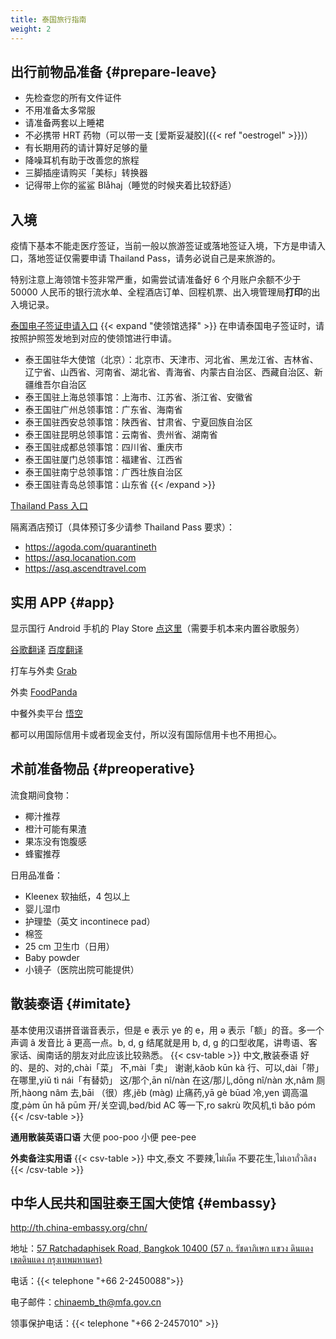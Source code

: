 ```yaml
---
title: 泰国旅行指南
weight: 2
---
```


## 出行前物品准备 {#prepare-leave}

- 先检查您的所有文件证件
- 不用准备太多常服
- 请准备两套以上睡裙
- 不必携带 HRT 药物（可以带一支 [爱斯妥凝胶]({{< ref "oestrogel" >}})）
- 有长期用药的请计算好足够的量
- 降噪耳机有助于改善您的旅程
- 三脚插座请购买「美标」转换器
- 记得带上你的鲨鲨 Blåhaj（睡觉的时候夹着比较舒适）

## 入境

疫情下基本不能走医疗签证，当前一般以旅游签证或落地签证入境，下方是申请入口，落地签证仅需要申请 Thailand Pass，请务必说自己是来旅游的。

特别注意上海领馆卡签非常严重，如需尝试请准备好 6 个月账户余额不少于 50000 人民币的银行流水单、全程酒店订单、回程机票、出入境管理局**打印**的出入境记录。

[泰国电子签证申请入口](https://www.thaievisa.go.th/)
{{< expand "使领馆选择" >}}
在申请泰国电子签证时，请按照护照签发地到对应的使领馆进行申请。

- 泰王国驻华大使馆（北京）：北京市、天津市、河北省、黑龙江省、吉林省、辽宁省、山西省、河南省、湖北省、青海省、内蒙古自治区、西藏自治区、新疆维吾尔自治区
- 泰王国驻上海总领事馆：上海市、江苏省、浙江省、安徽省
- 泰王国驻广州总领事馆：广东省、海南省
- 泰王国驻西安总领事馆：陕西省、甘肃省、宁夏回族自治区
- 泰王国驻昆明总领事馆：云南省、贵州省、湖南省
- 泰王国驻成都总领事馆：四川省、重庆市
- 泰王国驻厦门总领事馆：福建省、江西省
- 泰王国驻南宁总领事馆：广西壮族自治区
- 泰王国驻青岛总领事馆：山东省
{{< /expand >}}

[Thailand Pass 入口](https://tp.consular.go.th/en/plan)

隔离酒店预订（具体预订多少请参 Thailand Pass 要求）：
- <https://agoda.com/quarantineth>
- <https://asq.locanation.com>
- <https://asq.ascendtravel.com>

## 实用 APP {#app}

显示国行 Android 手机的 Play Store [点这里](https://m.apkpure.com/google-play-store/com.android.vending/download)（需要手机本来内置谷歌服务）

[谷歌翻译](https://play.google.com/store/apps/details?id=com.google.android.apps.translate)
[百度翻译](https://fanyi-app.baidu.com/transapp/appdownloadpage)

打车与外卖 [Grab](https://play.google.com/store/apps/details?id=com.grabtaxi.passenger)

外卖 [FoodPanda](https://play.google.com/store/apps/details?id=com.global.foodpanda.android)

中餐外卖平台 [悟空](https://play.google.com/store/apps/details?id=com.wukong.waimai)

都可以用国际信用卡或者现金支付，所以沒有国际信用卡也不用担心。

## 术前准备物品 {#preoperative}

流食期间食物：

- 椰汁推荐
- 橙汁可能有果渣
- 果冻没有饱腹感
- 蜂蜜推荐

日用品准备：

- Kleenex 软抽纸，4 包以上
- 婴儿湿巾
- 护理垫（英文 incontinece pad）
- 棉签
- 25 cm 卫生巾（日用）
- Baby powder
- 小镜子（医院出院可能提供）

## 散装泰语 {#imitate}

基本使用汉语拼音谐音表示，但是 e 表示 ye 的 e，用 ə 表示「额」的音。多一个声调 â 发音比 ā 更高一点。b, d, g 结尾就是用 b, d, g 的口型收尾，讲粤语、客家话、闽南话的朋友对此应该比较熟悉。
{{< csv-table >}}
中文,散装泰语
好的、是的、对的,chài「菜」
不,mài「卖」
谢谢,kǎob kūn kà
行、可以,dài「带」
在哪里,yiǔ tì nái「有替奶」
这/那个,ān nî/nàn
在这/那儿,dōng nî/nàn
水,nâm
厕所,hàong nâm
去,bāi
（很）疼,jěb (màg)
止痛药,yā gè būad
冷,yen
调高温度,pə̀m ūn hǎ pūm
开/关空调,bəd/bid AC
等一下,ro sakrù
吹风机,tì bǎo póm
{{< /csv-table >}}

**通用散装英语口语**
大便 poo-poo
小便 pee-pee

**外卖备注实用语**
{{< csv-table >}}
中文,泰文
不要辣,ไม่เผ็ด
不要花生,ไม่เอาถั่วลิสง
{{< /csv-table >}}

## 中华人民共和国驻泰王国大使馆 {#embassy}

<http://th.china-embassy.org/chn/>

地址：[57 Ratchadaphisek Road, Bangkok 10400 (57 ถ. รัชดาภิเษก แขวง ดินแดง เขตดินแดง กรุงเทพมหานคร)](https://goo.gl/maps/VraMb8dvM2uCq99f7)

电话：{{< telephone "+66 2-2450088">}}

电子邮件：<chinaemb_th@mfa.gov.cn>

领事保护电话：{{< telephone "+66 2-2457010" >}}
